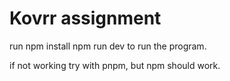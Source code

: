 # Kovrr assignment

run 
npm install
npm run dev
to run the program.

if not working try with pnpm, but npm should work.
